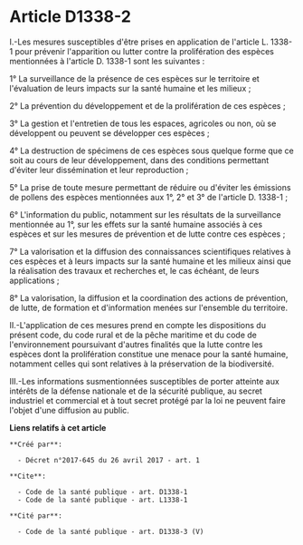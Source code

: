 # Article D1338-2

I.-Les mesures susceptibles d'être prises en application de l'article L. 1338-1 pour prévenir l'apparition ou lutter contre
la prolifération des espèces mentionnées à l'article D. 1338-1 sont les suivantes :

1° La surveillance de la présence de ces espèces sur le territoire et l'évaluation de leurs impacts sur la santé humaine et
les milieux ;

2° La prévention du développement et de la prolifération de ces espèces ;

3° La gestion et l'entretien de tous les espaces, agricoles ou non, où se développent ou peuvent se développer ces espèces ;

4° La destruction de spécimens de ces espèces sous quelque forme que ce soit au cours de leur développement, dans des
conditions permettant d'éviter leur dissémination et leur reproduction ;

5° La prise de toute mesure permettant de réduire ou d'éviter les émissions de pollens des espèces mentionnées aux 1°, 2° et
3° de l'article D. 1338-1 ;

6° L'information du public, notamment sur les résultats de la surveillance mentionnée au 1°, sur les effets sur la santé
humaine associés à ces espèces et sur les mesures de prévention et de lutte contre ces espèces ;

7° La valorisation et la diffusion des connaissances scientifiques relatives à ces espèces et à leurs impacts sur la santé
humaine et les milieux ainsi que la réalisation des travaux et recherches et, le cas échéant, de leurs applications ;

8° La valorisation, la diffusion et la coordination des actions de prévention, de lutte, de formation et d'information menées
sur l'ensemble du territoire.

II.-L'application de ces mesures prend en compte les dispositions du présent code, du code rural et de la pêche maritime et
du code de l'environnement poursuivant d'autres finalités que la lutte contre les espèces dont la prolifération constitue une
menace pour la santé humaine, notamment celles qui sont relatives à la préservation de la biodiversité.

III.-Les informations susmentionnées susceptibles de porter atteinte aux intérêts de la défense nationale et de la sécurité
publique, au secret industriel et commercial et à tout secret protégé par la loi ne peuvent faire l'objet d'une diffusion au
public.

**Liens relatifs à cet article**

	**Créé par**:

	  - Décret n°2017-645 du 26 avril 2017 - art. 1

	**Cite**:

	  - Code de la santé publique - art. D1338-1
	  - Code de la santé publique - art. L1338-1

	**Cité par**:

	  - Code de la santé publique - art. D1338-3 (V)

